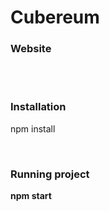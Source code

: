 # Cubereum
<h3>Website</h3><br>
</br>
<h3>Installation</h3>
<p>npm install</p></br>

<h3>Running project</h3>
<p> <b>npm start</b> <br>